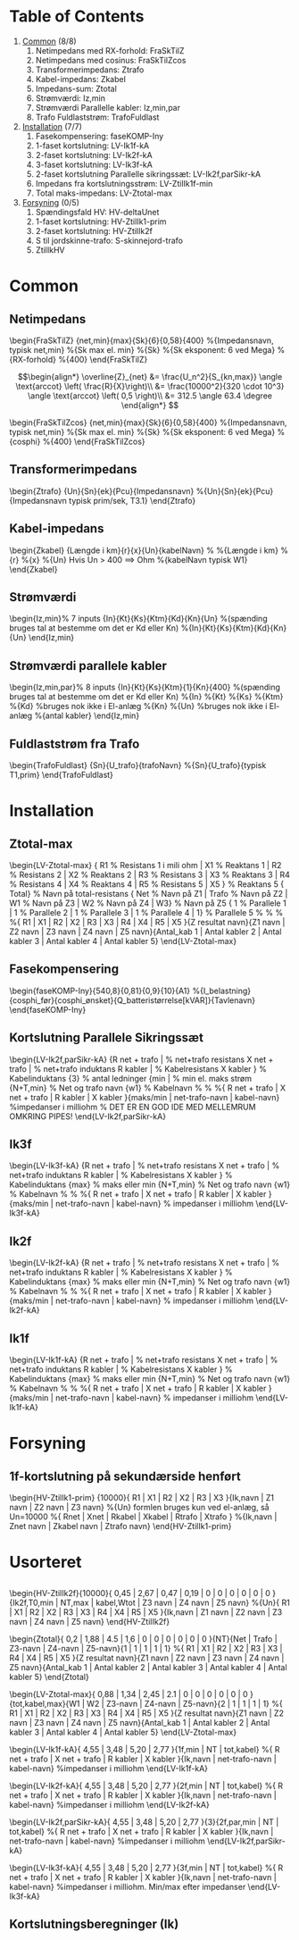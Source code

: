 # Table of Contents

1. [Common](#Common) (8/8)
	1. Netimpedans med RX-forhold: FraSkTilZ
	2. Netimpedans med cosinus: FraSkTilZcos
	3. Transformerimpedans: Ztrafo
	4. Kabel-impedans: Zkabel
	5. Impedans-sum: Ztotal
	6. Strømværdi: Iz,min
	7. Strømværdi Parallelle kabler: Iz,min,par
	8. Trafo Fuldlaststrøm: TrafoFuldlast
2. [Installation](#Installation) (7/7)
	1. Fasekompensering: faseKOMP-Iny
	2. 1-faset kortslutning: LV-Ik1f-kA
	3. 2-faset kortslutning: LV-Ik2f-kA
	4. 3-faset kortslutning: LV-Ik3f-kA
	5. 2-faset kortslutning Parallelle sikringssæt: LV-Ik2f,parSikr-kA
	6. Impedans fra kortslutningsstrøm: LV-ZtilIk1f-min
	7. Total maks-impedans: LV-Ztotal-max
3. [Forsyning](#Forsyning) (0/5)
	1. Spændingsfald HV: HV-deltaUnet
	2. 1-faset kortslutning: HV-ZtilIk1-prim
	3. 2-faset kortslutning: HV-ZtilIk2f
	4. S til jordskinne-trafo: S-skinnejord-trafo
	5. ZtilIkHV
# Common
## Netimpedans
\begin{FraSkTilZ}
{net,min}{max}{Sk}{6}{0,58}{400}
%{Impedansnavn, typisk net,min}
%{Sk max el. min}
%{Sk}
%{Sk eksponent: 6 ved Mega}
%{RX-forhold}
%{400}
\end{FraSkTilZ}

$$\begin{align*}
        \overline{Z}_{net} &= \frac{U_n^2}{S_{kn,max}} \angle \text{arccot} \left( \frac{R}{X}\right)\\
        &= \frac{10000^2}{320 \cdot 10^3} \angle \text{arccot} \left( 0,5 \right)\\
		&= 312.5 \angle 63.4 \degree 
\end{align*}
$$

\begin{FraSkTilZcos}
{net,min}{max}{Sk}{6}{0,58}{400}
%{Impedansnavn, typisk net,min}
%{Sk max el. min}
%{Sk}
%{Sk eksponent: 6 ved Mega}
%{cosphi}
%{400}
\end{FraSkTilZcos}
## Transformerimpedans
\begin{Ztrafo}
{Un}{Sn}{ek}{Pcu}{Impedansnavn}
%{Un}{Sn}{ek}{Pcu}{Impedansnavn typisk prim/sek, T3.1}
\end{Ztrafo}

## Kabel-impedans
\begin{Zkabel}
{Længde i km}{r}{x}{Un}{kabelNavn}
%
%{Længde i km}
%{r}
%{x}
%{Un}  Hvis Un > 400 ==> Ohm
%{kabelNavn typisk W1}
\end{Zkabel}

## Strømværdi
\begin{Iz,min}% 7 inputs
{In}{Kt}{Ks}{Ktm}{Kd}{Kn}{Un} %(spænding bruges tal at bestemme om det er Kd eller Kn)
%{In}{Kt}{Ks}{Ktm}{Kd}{Kn}{Un} 
\end{Iz,min}

## Strømværdi parallele kabler
\begin{Iz,min,par}% 8 inputs
{In}{Kt}{Ks}{Ktm}{1}{Kn}{400} %(spænding bruges tal at bestemme om det er Kd eller Kn)
%{In}
%{Kt}
%{Ks}
%{Ktm}
%{Kd} %bruges nok ikke i El-anlæg
%{Kn}
%{Un} %bruges nok ikke i El-anlæg
%{antal kabler}
\end{Iz,min}

## Fuldlaststrøm fra Trafo
\begin{TrafoFuldlast}
{Sn}{U_trafo}{trafoNavn}
%{Sn}{U_trafo}{typisk T1,prim}
\end{TrafoFuldlast}



# Installation
## Ztotal-max
\begin{LV-Ztotal-max}
{ R1                        % Resistans 1 i mili ohm
| X1                        % Reaktans 1
| R2                        % Resistans 2
| X2                        % Reaktans 2
| R3                        % Resistans 3 
| X3                        % Reaktans 3
| R4                        % Resistans 4
| X4                        % Reaktans 4
| R5                        % Resistans 5
| X5 }                      % Reaktans 5
{ Total}                   % Navn på total-resistans
{ Net                       % Navn på Z1
| Trafo                    % Navn på Z2
| W1                       % Navn på Z3
| W2                       % Navn på Z4 
| W3}                      % Navn på Z5
{ 1                           % Parallele 1
| 1                           % Parallele 2
| 1                           % Parallele 3
| 1                           % Parallele 4
| 1}                          % Parallele 5
%
%
%
%{ R1 | X1 | R2 | X2 | R3 | X3 | R4 | X4 | R5 | X5 }{Z resultat navn}{Z1 navn | Z2 navn | Z3 navn | Z4 navn | Z5 navn}{Antal_kab 1 | Antal kabler 2 | Antal kabler 3 | Antal kabler 4 | Antal kabler 5}
\end{LV-Ztotal-max}
## Fasekompensering
\begin{faseKOMP-Iny}{540,8}{0,81}{0,9}{10}{A1}
%{I_belastning}{cosphi_før}{cosphi_ønsket}{Q_batteristørrelse[kVAR]}{Tavlenavn}
\end{faseKOMP-Iny}
## Kortslutning Parallele Sikringssæt
\begin{LV-Ik2f,parSikr-kA}
{R net + trafo |  % net+trafo resistans
X net + trafo |    % net+trafo induktans
R kabler |            % Kabelresistans
X kabler }            % Kabelinduktans
{3}                         % antal ledninger
{min |                    % min el. maks strøm
{N+T,min}            % Net og trafo navn
{w1}                      % Kabelnavn
%
%
%{ R net + trafo | X net + trafo | R kabler | X kabler }{maks/min | net-trafo-navn | kabel-navn}
%impedanser i milliohm
% DET ER EN GOD IDE MED MELLEMRUM OMKRING PIPES!
\end{LV-Ik2f,parSikr-kA}

## Ik3f
\begin{LV-Ik3f-kA}
{R net + trafo |  % net+trafo resistans
X net + trafo |    % net+trafo induktans
R kabler |            % Kabelresistans
X kabler }            % Kabelinduktans
{max}                   % maks eller min
{N+T,min}            % Net og trafo navn
{w1}                      % Kabelnavn
%
%
%{ R net + trafo | X net + trafo | R kabler | X kabler }{maks/min | net-trafo-navn | kabel-navn}
% impedanser i milliohm
\end{LV-Ik3f-kA}


## Ik2f
\begin{LV-Ik2f-kA}
{R net + trafo |  % net+trafo resistans
X net + trafo |    % net+trafo induktans
R kabler |            % Kabelresistans
X kabler }            % Kabelinduktans
{max}                   % maks eller min
{N+T,min}            % Net og trafo navn
{w1}                      % Kabelnavn
%
%
%{ R net + trafo | X net + trafo | R kabler | X kabler }{maks/min | net-trafo-navn | kabel-navn}
% impedanser i milliohm
\end{LV-Ik2f-kA}

## Ik1f
\begin{LV-Ik1f-kA}
{R net + trafo |  % net+trafo resistans
X net + trafo |    % net+trafo induktans
R kabler |            % Kabelresistans
X kabler }            % Kabelinduktans
{max}                   % maks eller min
{N+T,min}            % Net og trafo navn
{w1}                      % Kabelnavn
%
%
%{ R net + trafo | X net + trafo | R kabler | X kabler }{maks/min | net-trafo-navn | kabel-navn}
% impedanser i milliohm
\end{LV-Ik1f-kA}
# Forsyning
## 1f-kortslutning på sekundærside henført
\begin{HV-ZtilIk1-prim}
	{10000}{ R1 | X1 | R2 | X2 | R3 | X3 }{Ik,navn | Z1 navn | Z2 navn | Z3 navn}
	%{Un} formlen bruges kun ved el-anlæg, så Un=10000
	%{ Rnet | Xnet | Rkabel | Xkabel | Rtrafo | Xtrafo } 
	%{Ik,navn | Znet navn | Zkabel navn | Ztrafo navn}
\end{HV-ZtilIk1-prim}




















# Usorteret

## 
\begin{HV-ZtilIk2f}{10000}{ 0,45 | 2,67 | 0,47 | 0,19 | 0 | 0 | 0 | 0 | 0 | 0 }{Ik2f,T0,min | NT,max | kabel,Wtot | Z3 navn | Z4 navn | Z5 navn}
%{Un}{ R1 | X1 | R2 | X2 | R3 | X3 | R4 | X4 | R5 | X5 }{Ik,navn | Z1 navn | Z2 navn | Z3 navn | Z4 navn | Z5 navn}
\end{HV-ZtilIk2f}

\begin{Ztotal}{ 0,2 | 1,88 | 4.5 | 1,6 | 0 | 0 | 0 | 0 | 0 | 0 }{NT}{Net | Trafo | Z3-navn | Z4-navn | Z5-navn}{1 | 1 | 1 | 1 | 1}
	%{ R1 | X1 | R2 | X2 | R3 | X3 | R4 | X4 | R5 | X5 }{Z resultat navn}{Z1 navn | Z2 navn | Z3 navn | Z4 navn | Z5 navn}{Antal_kab 1 | Antal kabler 2 | Antal kabler 3 | Antal kabler 4 | Antal kabler 5}
\end{Ztotal}

\begin{LV-Ztotal-max}{ 0,88 | 1,34 | 2,45 | 2.1 | 0 | 0 | 0 | 0 | 0 | 0 }{tot,kabel,max}{W1 | W2 | Z3-navn | Z4-navn | Z5-navn}{2 | 1 | 1 | 1 | 1}
	%{ R1 | X1 | R2 | X2 | R3 | X3 | R4 | X4 | R5 | X5 }{Z resultat navn}{Z1 navn | Z2 navn | Z3 navn | Z4 navn | Z5 navn}{Antal_kab 1 | Antal kabler 2 | Antal kabler 3 | Antal kabler 4 | Antal kabler 5}
\end{LV-Ztotal-max}

\begin{LV-Ik1f-kA}{ 4,55 | 3,48 | 5,20 | 2,77 }{1f,min | NT | tot,kabel}
	%{ R net + trafo | X net + trafo | R kabler | X kabler }{Ik,navn | net-trafo-navn | kabel-navn}
	%impedanser i milliohm
\end{LV-Ik1f-kA}

\begin{LV-Ik2f-kA}{ 4,55 | 3,48 | 5,20 | 2,77 }{2f,min | NT | tot,kabel}
	%{ R net + trafo | X net + trafo | R kabler | X kabler }{Ik,navn | net-trafo-navn | kabel-navn}
	%impedanser i milliohm
\end{LV-Ik2f-kA}

\begin{LV-Ik2f,parSikr-kA}{ 4,55 | 3,48 | 5,20 | 2,77 }{3}{2f,par,min | NT | tot,kabel}
	%{ R net + trafo | X net + trafo | R kabler | X kabler }{Ik,navn | net-trafo-navn | kabel-navn}
	%impedanser i milliohm
\end{LV-Ik2f,parSikr-kA}

\begin{LV-Ik3f-kA}{ 4,55 | 3,48 | 5,20 | 2,77 }{3f,min | NT | tot,kabel}
	%{ R net + trafo | X net + trafo | R kabler | X kabler }{Ik,navn | net-trafo-navn | kabel-navn}
	%impedanser i milliohm. Min/max efter impedanser
\end{LV-Ik3f-kA}



## Kortslutningsberegninger (Ik)


